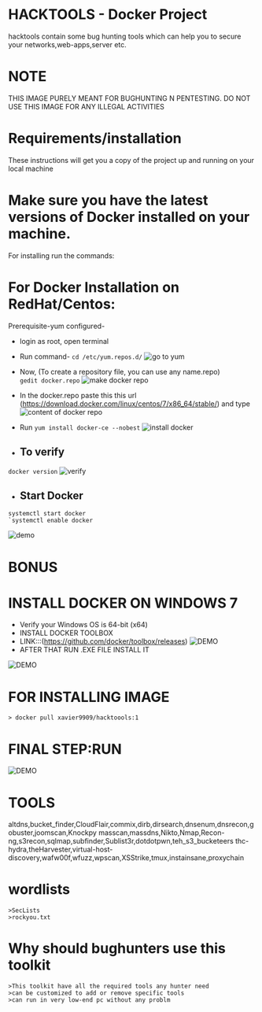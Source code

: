 # HACKTOOLS - Docker Project
hacktools contain some bug hunting tools which can help you to secure your networks,web-apps,server
etc. 

# NOTE
THIS IMAGE PURELY MEANT FOR BUGHUNTING N PENTESTING. DO NOT USE THIS IMAGE FOR ANY ILLEGAL ACTIVITIES

# Requirements/installation
These instructions will get you a copy of the project up and running on your local machine

# Make sure you have the latest versions of Docker installed on your machine.
For installing run the commands:

# For Docker Installation on RedHat/Centos:
 Prerequisite-yum configured-
* login as root, open terminal
* Run command- `cd /etc/yum.repos.d/`
![go to yum](https://github.com/xavier9909/hacktools/blob/master/go%20to%20yum%20repositories.png)

* Now, (To create a repository file, you can use any name.repo)   
`gedit docker.repo` 
![make docker repo](https://github.com/xavier9909/hacktools/blob/master/create%20docker%20repository.png)
* In the docker.repo paste this this url (https://download.docker.com/linux/centos/7/x86_64/stable/) and type
![content of docker repo](https://github.com/xavier9909/hacktools/blob/master/content%20of%20docker%20repository.png)
* Run
`yum install docker-ce --nobest` 
![install docker](https://github.com/xavier9909/hacktools/blob/master/cmd%20to%20install%20docker.png)
* ## To verify 
`docker version` 
![verify](https://github.com/xavier9909/hacktools/blob/master/verify%20docker%20version.png)
* ## Start Docker
```
systemctl start docker
`systemctl enable docker
```
![demo](https://github.com/xavier9909/hacktools/blob/master/start%20n%20enable%20docker.png)

# BONUS
# INSTALL DOCKER ON WINDOWS 7
 * Verify your Windows OS is 64-bit (x64)
 * INSTALL DOCKER TOOLBOX
 * LINK:::(https://github.com/docker/toolbox/releases)
 ![DEMO](https://github.com/xavier9909/hacktools/blob/master/2020-05-03.png)
 * AFTER THAT RUN .EXE FILE INSTALL IT
 
 ![DEMO](https://docs.docker.com/toolbox/images/installer_open.png)
 
 # FOR INSTALLING IMAGE 
    > docker pull xavier9909/hacktoools:1
    
# FINAL STEP:RUN
![DEMO](https://github.com/xavier9909/hacktools/blob/master/projectshowcase.png)

 
 
 


# TOOLS
altdns,bucket_finder,CloudFlair,commix,dirb,dirsearch,dnsenum,dnsrecon,gobuster,joomscan,Knockpy
masscan,massdns,Nikto,Nmap,Recon-ng,s3recon,sqlmap,subfinder,Sublist3r,dotdotpwn,teh_s3_bucketeers
thc-hydra,theHarvester,virtual-host-discovery,wafw00f,wfuzz,wpscan,XSStrike,tmux,instainsane,proxychain

 # wordlists
    >SecLists
    >rockyou.txt
 
 
 # Why should bughunters use this toolkit
    >This toolkit have all the required tools any hunter need
    >can be customized to add or remove specific tools 
    >can run in very low-end pc without any problm
 
 

